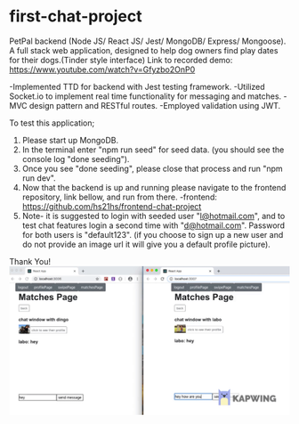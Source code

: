 # first-chat-project
PetPal backend (Node JS/ React JS/ Jest/ MongoDB/ Express/ Mongoose).
A full stack web application, designed to help dog owners find play dates for their dogs.(Tinder style interface)
Link to recorded demo: https://www.youtube.com/watch?v=Gfyzbo2OnP0

-Implemented TTD for backend with Jest testing framework.
-Utilized Socket.io to implement real time functionality for messaging and matches.
-MVC design pattern and RESTful routes.
-Employed validation using JWT.



To test this application;
1. Please start up MongoDB.
2. In the terminal enter "npm run seed" for seed data. (you should see the console log "done seeding").
3. Once you see "done seeding", please close that process and run "npm run dev".
4. Now that the backend is up and running please navigate to the frontend repository, link bellow, and run from there.
-frontend: https://github.com/hs21hs/frontend-chat-project
5. Note- it is suggested to login with seeded user "l@hotmail.com", and to test chat features login a second time with "d@hotmail.com". Password for both users is "default123".
(if you choose to sign up a new user and do not provide an image url it will give you a default profile picture).

Thank You!
![](src/assets/petpal-msg-gif.gif)
